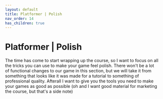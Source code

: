```yaml
---
layout: default
title: Platformer | Polish
nav_order: 14
has_children: true
---
```


# Platformer | Polish

The time has come to start wrapping up the course, so I want to focus on all the tricks you can use to make your game feel polish. There won't be a lot of functional changes to our game in this section, but we will take it from something that looks like it was made for a tutorial to something of professional quality. Afterall I want to give you the tools you need to make your games as good as possible (oh and I want good material for marketing the course, but that's a side note)
